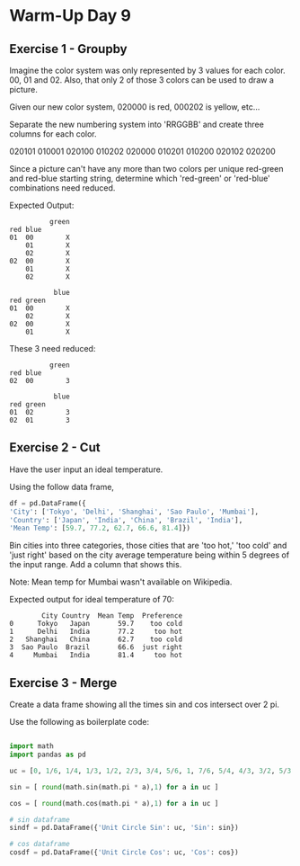 # Warm-Up Day 9

## Exercise 1 - Groupby

Imagine the color system was only represented by 3 values for each color. 00, 01 and 02. Also, that only 2 of those 3 colors can be used to draw a picture.

Given our new color system, 020000 is red, 000202 is yellow, etc...

Separate the new numbering system into 'RRGGBB' and create three columns for each color.

020101
010001
020100
010202
020000
010201
010200
020102
020200

Since a picture can't have any more than two colors per unique red-green and red-blue starting string, determine which 'red-green' or 'red-blue' combinations need reduced.

Expected Output:

```
          green
red blue       
01  00        X
    01        X
    02        X
02  00        X
    01        X
    02        X
```

```
           blue
red green      
01  00        X
    02        X
02  00        X
    01        X
```


These 3 need reduced:

```
          green
red blue       
02  00        3
```

```
           blue
red green      
01  02        3
02  01        3
```


## Exercise 2 - Cut

Have the user input an ideal temperature.

Using the follow data frame,

```python
df = pd.DataFrame({
'City': ['Tokyo', 'Delhi', 'Shanghai', 'Sao Paulo', 'Mumbai'],
'Country': ['Japan', 'India', 'China', 'Brazil', 'India'],
'Mean Temp': [59.7, 77.2, 62.7, 66.6, 81.4]})
```

Bin cities into three categories, those cities that are 'too hot,' 'too cold' and 'just right' based on the city average temperature being within 5 degrees of the input range. Add a column that shows this.

Note: Mean temp for Mumbai wasn't available on Wikipedia.

Expected output for ideal temperature of 70:

```
        City Country  Mean Temp  Preference
0      Tokyo   Japan       59.7    too cold
1      Delhi   India       77.2     too hot
2   Shanghai   China       62.7    too cold
3  Sao Paulo  Brazil       66.6  just right
4     Mumbai   India       81.4     too hot
```

## Exercise 3 - Merge

Create a data frame showing all the times sin and cos intersect over 2 pi.

Use the following as boilerplate code:

```python

import math
import pandas as pd

uc = [0, 1/6, 1/4, 1/3, 1/2, 2/3, 3/4, 5/6, 1, 7/6, 5/4, 4/3, 3/2, 5/3, 7/4, 11/6]

sin = [ round(math.sin(math.pi * a),1) for a in uc ]

cos = [ round(math.cos(math.pi * a),1) for a in uc ]

# sin dataframe
sindf = pd.DataFrame({'Unit Circle Sin': uc, 'Sin': sin})

# cos dataframe
cosdf = pd.DataFrame({'Unit Circle Cos': uc, 'Cos': cos})

```

